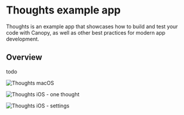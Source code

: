 # Thoughts example app

Thoughts is an example app that showcases how to build and test your code with Canopy, as well as other best practices for modern app development.

## Overview

todo

![Thoughts macOS](thoughts-macOS)

![Thoughts iOS - one thought](thoughts-iOS-thought)

![Thoughts iOS - settings](thoughts-iOS-settings)
